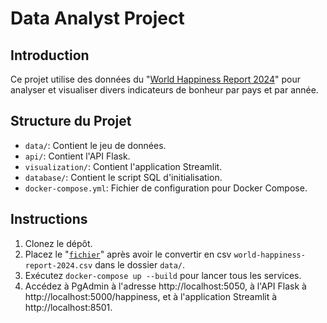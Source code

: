 # Data Analyst Project

## Introduction
Ce projet utilise des données du "[World Happiness Report 2024](https://worldhappiness.report/data/)" pour analyser et visualiser divers indicateurs de bonheur par pays et par année.

## Structure du Projet
- `data/`: Contient le jeu de données.
- `api/`: Contient l'API Flask.
- `visualization/`: Contient l'application Streamlit.
- `database/`: Contient le script SQL d'initialisation.
- `docker-compose.yml`: Fichier de configuration pour Docker Compose.

## Instructions

1. Clonez le dépôt.
2. Placez le "[`fichier`](https://happiness-report.s3.amazonaws.com/2024/DataForTable2.1.xls)" après avoir le convertir en csv `world-happiness-report-2024.csv` dans le dossier `data/`.
3. Exécutez `docker-compose up --build` pour lancer tous les services.
4. Accédez à PgAdmin à l'adresse http://localhost:5050, à l'API Flask à http://localhost:5000/happiness, et à l'application Streamlit à http://localhost:8501.
